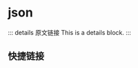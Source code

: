 # json
        
::: details 原文链接
This is a details block.
:::

## 快捷链接

<script setup>
    const data = [
  [
    { icon: "I", title:"ArrayASTNode", link: "/api/languages/json/ArrayASTNode.html" },
    { icon: "I", title:"BaseASTNode", link: "/api/languages/json/BaseASTNode.html" },
    { icon: "I", title:"BooleanASTNode", link: "/api/languages/json/BooleanASTNode.html" },
    { icon: "I", title:"DiagnosticsOptions", link: "/api/languages/json/DiagnosticsOptions.html" },
    { icon: "I", title:"IJSONWorker", link: "/api/languages/json/IJSONWorker.html" },
    { icon: "I", title:"JSONSchema", link: "/api/languages/json/JSONSchema.html" },
    { icon: "I", title:"JSONSchemaMap", link: "/api/languages/json/JSONSchemaMap.html" },
    { icon: "I", title:"LanguageServiceDefaults", link: "/api/languages/json/LanguageServiceDefaults.html" },
    { icon: "I", title:"MatchingSchema", link: "/api/languages/json/MatchingSchema.html" },
    { icon: "I", title:"ModeConfiguration", link: "/api/languages/json/ModeConfiguration.html" },
    { icon: "I", title:"NullASTNode", link: "/api/languages/json/NullASTNode.html" },
    { icon: "I", title:"NumberASTNode", link: "/api/languages/json/NumberASTNode.html" },
    { icon: "I", title:"ObjectASTNode", link: "/api/languages/json/ObjectASTNode.html" },
    { icon: "I", title:"PropertyASTNode", link: "/api/languages/json/PropertyASTNode.html" },
    { icon: "I", title:"StringASTNode", link: "/api/languages/json/StringASTNode.html" },
  ],
  [
    { icon: "T", title:"ASTNode", link: "/api/languages/json/ASTNode.html" },
    { icon: "T", title:"JSONDocument", link: "/api/languages/json/JSONDocument.html" },
    { icon: "T", title:"JSONSchemaRef", link: "/api/languages/json/JSONSchemaRef.html" },
    { icon: "T", title:"SeverityLevel", link: "/api/languages/json/SeverityLevel.html" },
  ],
  [{ icon: "V", title:"jsonDefaults", link: "/api/languages/json/jsonDefaults.html" }],
  [{ icon: "F", title:"getWorker", link: "/api/languages/json/getWorker.html" }],
];

</script>
<dataItems :data="data[0]" />
<dataItems :data="data[1]" />
<dataItems :data="data[2]" />